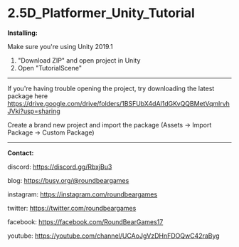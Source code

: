 # 2.5D_Platformer_Unity_Tutorial

**Installing:**

Make sure you're using Unity 2019.1

1. "Download ZIP" and open project in Unity
2. Open "TutorialScene"

----

If you're having trouble opening the project, try downloading the latest package here
https://drive.google.com/drive/folders/1BSFUbX4dAl1dGKvQQBMetVqmlrvhJVki?usp=sharing

Create a brand new project and import the package
(Assets -> Import Package -> Custom Package)

----

**Contact:**

discord: https://discord.gg/RbxjBu3

blog: https://busy.org/@roundbeargames

instagram: https://instagram.com/roundbeargames

twitter: https://twitter.com/roundbeargames

facebook: https://facebook.com/RoundBearGames17

youtube: https://youtube.com/channel/UCAoJgVzDHnFDOQwC42raByg